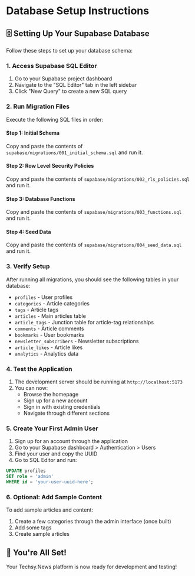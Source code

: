 # Database Setup Instructions

## 🗄️ Setting Up Your Supabase Database

Follow these steps to set up your database schema:

### 1. Access Supabase SQL Editor

1. Go to your Supabase project dashboard
2. Navigate to the "SQL Editor" tab in the left sidebar
3. Click "New Query" to create a new SQL query

### 2. Run Migration Files

Execute the following SQL files in order:

#### Step 1: Initial Schema
Copy and paste the contents of `supabase/migrations/001_initial_schema.sql` and run it.

#### Step 2: Row Level Security Policies
Copy and paste the contents of `supabase/migrations/002_rls_policies.sql` and run it.

#### Step 3: Database Functions
Copy and paste the contents of `supabase/migrations/003_functions.sql` and run it.

#### Step 4: Seed Data
Copy and paste the contents of `supabase/migrations/004_seed_data.sql` and run it.

### 3. Verify Setup

After running all migrations, you should see the following tables in your database:

- `profiles` - User profiles
- `categories` - Article categories
- `tags` - Article tags
- `articles` - Main articles table
- `article_tags` - Junction table for article-tag relationships
- `comments` - Article comments
- `bookmarks` - User bookmarks
- `newsletter_subscribers` - Newsletter subscriptions
- `article_likes` - Article likes
- `analytics` - Analytics data

### 4. Test the Application

1. The development server should be running at `http://localhost:5173`
2. You can now:
   - Browse the homepage
   - Sign up for a new account
   - Sign in with existing credentials
   - Navigate through different sections

### 5. Create Your First Admin User

1. Sign up for an account through the application
2. Go to your Supabase dashboard > Authentication > Users
3. Find your user and copy the UUID
4. Go to SQL Editor and run:

```sql
UPDATE profiles 
SET role = 'admin' 
WHERE id = 'your-user-uuid-here';
```

### 6. Optional: Add Sample Content

To add sample articles and content:

1. Create a few categories through the admin interface (once built)
2. Add some tags
3. Create sample articles

## 🎉 You're All Set!

Your Techsy.News platform is now ready for development and testing!
